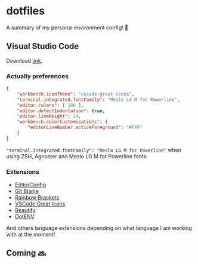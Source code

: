 # dotfiles
A summary of my personal environment config! :slightly_smiling_face:

## Visual Studio Code
Download [link](https://code.visualstudio.com/download).

### Actually preferences
```json
{
    "workbench.iconTheme": "vscode-great-icons",
    "terminal.integrated.fontFamily": "Meslo LG M for Powerline",
    "editor.rulers": [ 100 ],
    "editor.detectIndentation": true,
    "editor.lineHeight": 24,
    "workbench.colorCustomizations": {
        "editorLineNumber.activeForeground": "#FFF"
    }
}
```
`"terminal.integrated.fontFamily": "Meslo LG M for Powerline"` when using ZSH, Agnoster and Meslo LG M for Powerline fonts

### Extensions
- [EditorConfig](https://github.com/editorconfig/editorconfig-vscode)
- [Git Blame](https://github.com/Sertion/vscode-gitblame)
- [Rainbow Brackets](https://marketplace.visualstudio.com/items?itemName=2gua.rainbow-brackets)
- [VSCode Great Icons](https://github.com/EmmanuelBeziat/vscode-great-icons)
- [Beautify](https://github.com/HookyQR/VSCodeBeautify)
- [DotENV](https://github.com/mikestead/vscode-dotenv)

And others language extensions depending on what language I am working with at the moment!

## Coming :soon:
